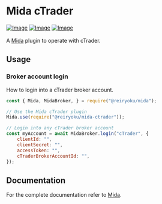 # Mida cTrader
[![Image](https://img.shields.io/npm/v/@reiryoku/mida-ctrader)](https://www.npmjs.com/package/@reiryoku/mida-ctrader)
[![Image](https://img.shields.io/npm/l/@reiryoku/mida-ctrader)](LICENSE)
[![Image](https://img.shields.io/discord/780532638846287904?label=community)](https://discord.gg/cKyWTUsr3q)
<br><br>
A [Mida](https://github.com/Reiryoku-Technologies/Mida) plugin to operate with cTrader.

## Usage
### Broker account login
How to login into a cTrader broker account.
```javascript
const { Mida, MidaBroker, } = require("@reiryoku/mida");

// Use the Mida cTrader plugin
Mida.use(require("@reiryoku/mida-ctrader"));

// Login into any cTrader broker account
const myAccount = await MidaBroker.login("cTrader", {
    clientId: "",
    clientSecret: "",
    accessToken: "",
    cTraderBrokerAccountId: "",
});
```

## Documentation
For the complete documentation refer to [Mida](https://github.com/Reiryoku-Technologies/Mida).
